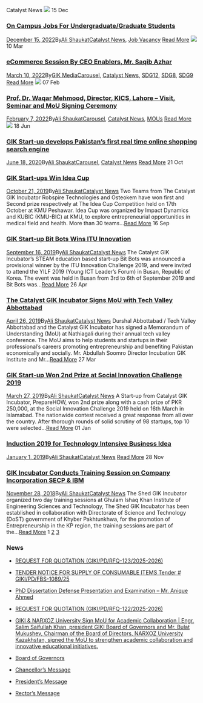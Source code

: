 Catalyst News
[![](https://giki.edu.pk/wp-content/uploads/2022/12/WhatsApp-Image-2022-12-15-at-11.21.44-AM-212x300.jpeg)](https://giki.edu.pk/2022/12/15/on-campus-jobs-for-undergraduate-graduate-students/)
15
Dec
### [On Campus Jobs For Undergraduate/Graduate Students](https://giki.edu.pk/2022/12/15/on-campus-jobs-for-undergraduate-graduate-students/)
[December 15, 2022](https://giki.edu.pk/2022/12/15/)By[Ali Shaukat](https://giki.edu.pk/author/alishaukat/ "Posts by Ali Shaukat")[Catalyst News](https://giki.edu.pk/catalyst_news/), [Job Vacancy](https://giki.edu.pk/job_vacancy/)
[Read More](https://giki.edu.pk/2022/12/15/on-campus-jobs-for-undergraduate-graduate-students/)
[![](https://giki.edu.pk/catalyst_news/)](https://giki.edu.pk/2022/03/10/ecommerce-session-by-ceo-enablers-mr-saqib-azhar/)
10
Mar
### [eCommerce Session By CEO Enablers, Mr. Saqib Azhar](https://giki.edu.pk/2022/03/10/ecommerce-session-by-ceo-enablers-mr-saqib-azhar/)
[March 10, 2022](https://giki.edu.pk/2022/03/10/)By[GIK Media](https://giki.edu.pk/author/gikmedia/ "Posts by GIK Media")[Carousel](https://giki.edu.pk/carousel_home/), [Catalyst News](https://giki.edu.pk/catalyst_news/), [SDG12](https://giki.edu.pk/sdg12/), [SDG8](https://giki.edu.pk/sdg8/), [SDG9](https://giki.edu.pk/sdg9/)
[Read More](https://giki.edu.pk/2022/03/10/ecommerce-session-by-ceo-enablers-mr-saqib-azhar/)
[![](https://giki.edu.pk/catalyst_news/)](https://giki.edu.pk/2022/02/07/prof-dr-waqar-mehmood-director-kics-lahore-visit-seminar-and-mou-signing-ceremony/)
07
Feb
### [Prof. Dr. Waqar Mehmood, Director, KICS, Lahore – Visit, Seminar and MoU Signing Ceremony](https://giki.edu.pk/2022/02/07/prof-dr-waqar-mehmood-director-kics-lahore-visit-seminar-and-mou-signing-ceremony/)
[February 7, 2022](https://giki.edu.pk/2022/02/07/)By[Ali Shaukat](https://giki.edu.pk/author/alishaukat/ "Posts by Ali Shaukat")[Carousel](https://giki.edu.pk/carousel_home/), [Catalyst News](https://giki.edu.pk/catalyst_news/), [MOUs](https://giki.edu.pk/mous/)
[Read More](https://giki.edu.pk/2022/02/07/prof-dr-waqar-mehmood-director-kics-lahore-visit-seminar-and-mou-signing-ceremony/)
[![](https://giki.edu.pk/catalyst_news/)](https://giki.edu.pk/2020/06/18/gik-start-up-develops-pakistans-first-real-time-online-shopping-search-engine/)
18
Jun
### [GIK Start-up develops Pakistan’s first real time online shopping search engine](https://giki.edu.pk/2020/06/18/gik-start-up-develops-pakistans-first-real-time-online-shopping-search-engine/)
[June 18, 2020](https://giki.edu.pk/2020/06/18/)By[Ali Shaukat](https://giki.edu.pk/author/alishaukat/ "Posts by Ali Shaukat")[Carousel](https://giki.edu.pk/carousel_home/), [Catalyst News](https://giki.edu.pk/catalyst_news/)
[Read More](https://giki.edu.pk/2020/06/18/gik-start-up-develops-pakistans-first-real-time-online-shopping-search-engine/)
21
Oct
### [GIK Start-ups Win Idea Cup](https://giki.edu.pk/2019/10/21/gik-start-ups-win-idea-cup/)
[October 21, 2019](https://giki.edu.pk/2019/10/21/)By[Ali Shaukat](https://giki.edu.pk/author/alishaukat/ "Posts by Ali Shaukat")[Catalyst News](https://giki.edu.pk/catalyst_news/)
Two Teams from The Catalyst GIK Incubator Robspire Technologies and Osteokem have won first and Second prize respectively at The Idea Cup Competition held on 17th October at KMU Peshawar. Idea Cup was organized by Impact Dynamics and KUBIC (KMU-BIC) at KMU, to explore entrepreneurial opportunities in medical field and health. More than 30 teams...[Read More](https://giki.edu.pk/2019/10/21/gik-start-ups-win-idea-cup/)
16
Sep
### [GIK Start-up Bit Bots Wins ITU Innovation](https://giki.edu.pk/2019/09/16/gik-start-up-bit-bots-wins-itu-innovation/)
[September 16, 2019](https://giki.edu.pk/2019/09/16/)By[Ali Shaukat](https://giki.edu.pk/author/alishaukat/ "Posts by Ali Shaukat")[Catalyst News](https://giki.edu.pk/catalyst_news/)
The Catalyst GIK Incubator’s STEAM education based start-up Bit Bots was announced a provisional winner by the ITU Innovation Challenge 2019, and were invited to attend the YILF 2019 (Young ICT Leader’s Forum) in Busan, Republic of Korea. The event was held in Busan from 3rd to 6th of September 2019 and Bit Bots was...[Read More](https://giki.edu.pk/2019/09/16/gik-start-up-bit-bots-wins-itu-innovation/)
26
Apr
### [The Catalyst GIK Incubator Signs MoU with Tech Valley Abbottabad](https://giki.edu.pk/2019/04/26/the-catalyst-gik-incubator-signs-mou-with-tech-valley-abbottabad/)
[April 26, 2019](https://giki.edu.pk/2019/04/26/)By[Ali Shaukat](https://giki.edu.pk/author/alishaukat/ "Posts by Ali Shaukat")[Catalyst News](https://giki.edu.pk/catalyst_news/)
Durshal Abbottabad / Tech Valley Abbottabad and the Catalyst GIK Incubator has signed a Memorandum of Understanding (MoU) at Nathiagali during their annual tech valley conference. The MoU aims to help students and startups in their professional’s careers promoting entrepreneurship and benefiting Pakistan economically and socially. Mr. Abdullah Soomro Director Incubation GIK Institute and Mr...[Read More](https://giki.edu.pk/2019/04/26/the-catalyst-gik-incubator-signs-mou-with-tech-valley-abbottabad/)
27
Mar
### [GIK Start-up Won 2nd Prize at Social Innovation Challenge 2019](https://giki.edu.pk/2019/03/27/gik-start-up-won-2nd-prize-at-social-innovation-challenge-2019/)
[March 27, 2019](https://giki.edu.pk/2019/03/27/)By[Ali Shaukat](https://giki.edu.pk/author/alishaukat/ "Posts by Ali Shaukat")[Catalyst News](https://giki.edu.pk/catalyst_news/)
A Start-up from Catalyst GIK Incubator, PrepareHOW, won 2nd prize along with a cash prize of PKR 250,000, at the Social Innovation Challenge 2019 held on 16th March in Islamabad. The nationwide contest received a great response from all over the country. After thorough rounds of solid scrutiny of 98 startups, top 10 were selected...[Read More](https://giki.edu.pk/2019/03/27/gik-start-up-won-2nd-prize-at-social-innovation-challenge-2019/)
01
Jan
### [Induction 2019 for Technology Intensive Business Idea](https://giki.edu.pk/2019/01/01/induction-2019-for-technology-intensive-business-idea/)
[January 1, 2019](https://giki.edu.pk/2019/01/01/)By[Ali Shaukat](https://giki.edu.pk/author/alishaukat/ "Posts by Ali Shaukat")[Catalyst News](https://giki.edu.pk/catalyst_news/)
[Read More](https://giki.edu.pk/2019/01/01/induction-2019-for-technology-intensive-business-idea/)
28
Nov
### [GIK Incubator Conducts Training Session on Company Incorporation SECP & IBM](https://giki.edu.pk/2018/11/28/10623/)
[November 28, 2018](https://giki.edu.pk/2018/11/28/)By[Ali Shaukat](https://giki.edu.pk/author/alishaukat/ "Posts by Ali Shaukat")[Catalyst News](https://giki.edu.pk/catalyst_news/)
The Shed GIK Incubator organized two day training sessions at Ghulam Ishaq Khan Institute of Engineering Sciences and Technology, The Shed GIK Incubator has been established in collaboration with Directorate of Science and Technology (DoST) government of Khyber Pakhtunkhwa, for the promotion of Entrepreneurship in the KP region, the training sessions are part of the...[Read More](https://giki.edu.pk/2018/11/28/10623/)
1 [2](https://giki.edu.pk/catalyst_news/page/2/) [3](https://giki.edu.pk/catalyst_news/page/3/) [](https://giki.edu.pk/catalyst_news/page/2/)
### News
  * [REQUEST FOR QUOTATION (GIKI/PD/RFQ-123/2025-2026)](https://giki.edu.pk/2025/10/17/request-for-quotation-giki-pd-rfq-123-2025-2026/)
  * [TENDER NOTICE FOR SUPPLY OF CONSUMABLE ITEMS Tender # GIKI/PD/FBS-1089/25](https://giki.edu.pk/2025/10/16/tender-notice-for-supply-of-consumable-items-tender-giki-pd-fbs-1089-25/)
  * [PhD Dissertation Defense Presentation and Examination – Mr. Anique Ahmed](https://giki.edu.pk/2025/10/14/phd-dissertation-defense-presentation-and-examination-mr-anique-ahmed/)
  * [REQUEST FOR QUOTATION (GIKI/PD/RFQ-122/2025-2026)](https://giki.edu.pk/2025/10/14/request-for-quotation-giki-pd-rfq-122-2025-2026/)
  * [GIKI & NARXOZ University Sign MoU for Academic Collaboration | Engr. Salim Saifullah Khan, president GIKI Board of Governors and Mr. Bulat Mukushev, Chairman of the Board of Directors, NARXOZ University Kazakhstan, signed the MoU to strengthen academic collaboration and innovative educational initiatives.](https://giki.edu.pk/2025/10/13/giki-narxoz-university-sign-mou-for-academic-collaboration-engr-salim-saifullah-khan-president-giki-board-of-governors-and-mr-bulat-mukushev-chairman-of-the-board-of-directors-narxoz-univ/)


  * [Board of Governors](https://giki.edu.pk/board-of-governors/)
  * [Chancellor’s Message](https://giki.edu.pk/?page_id=14826)
  * [President’s Message](https://giki.edu.pk/presidents-message/)
  * [Rector’s Message](https://giki.edu.pk/rectors-message/)


